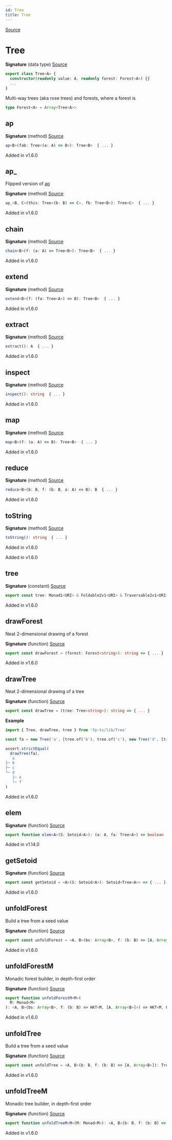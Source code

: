 ```yaml
---
id: Tree
title: Tree
---
```


[Source](https://github.com/gcanti/fp-ts/blob/master/src/Tree.ts)

# Tree

**Signature** (data type) [Source](https://github.com/gcanti/fp-ts/blob/master/src/Tree.ts#L35-L76)

```ts
export class Tree<A> {
  constructor(readonly value: A, readonly forest: Forest<A>) {}
  ...
}
```

Multi-way trees (aka rose trees) and forests, where a forest is

```ts
type Forest<A> = Array<Tree<A>>
```

## ap

**Signature** (method) [Source](https://github.com/gcanti/fp-ts/blob/master/src/Tree.ts#L42-L44)

```ts
ap<B>(fab: Tree<(a: A) => B>): Tree<B>  { ... }
```

Added in v1.6.0

## ap\_

Flipped version of [ap](#ap)

**Signature** (method) [Source](https://github.com/gcanti/fp-ts/blob/master/src/Tree.ts#L49-L51)

```ts
ap_<B, C>(this: Tree<(b: B) => C>, fb: Tree<B>): Tree<C>  { ... }
```

Added in v1.6.0

## chain

**Signature** (method) [Source](https://github.com/gcanti/fp-ts/blob/master/src/Tree.ts#L52-L55)

```ts
chain<B>(f: (a: A) => Tree<B>): Tree<B>  { ... }
```

Added in v1.6.0

## extend

**Signature** (method) [Source](https://github.com/gcanti/fp-ts/blob/master/src/Tree.ts#L59-L61)

```ts
extend<B>(f: (fa: Tree<A>) => B): Tree<B>  { ... }
```

Added in v1.6.0

## extract

**Signature** (method) [Source](https://github.com/gcanti/fp-ts/blob/master/src/Tree.ts#L56-L58)

```ts
extract(): A  { ... }
```

Added in v1.6.0

## inspect

**Signature** (method) [Source](https://github.com/gcanti/fp-ts/blob/master/src/Tree.ts#L70-L72)

```ts
inspect(): string  { ... }
```

Added in v1.6.0

## map

**Signature** (method) [Source](https://github.com/gcanti/fp-ts/blob/master/src/Tree.ts#L39-L41)

```ts
map<B>(f: (a: A) => B): Tree<B>  { ... }
```

Added in v1.6.0

## reduce

**Signature** (method) [Source](https://github.com/gcanti/fp-ts/blob/master/src/Tree.ts#L62-L69)

```ts
reduce<B>(b: B, f: (b: B, a: A) => B): B  { ... }
```

Added in v1.6.0

## toString

**Signature** (method) [Source](https://github.com/gcanti/fp-ts/blob/master/src/Tree.ts#L73-L75)

```ts
toString(): string  { ... }
```

Added in v1.6.0

Added in v1.6.0

## tree

**Signature** (constant) [Source](https://github.com/gcanti/fp-ts/blob/master/src/Tree.ts#L147-L160)

```ts
export const tree: Monad1<URI> & Foldable2v1<URI> & Traversable2v1<URI> & Comonad1<URI> = ...
```

Added in v1.6.0

## drawForest

Neat 2-dimensional drawing of a forest

**Signature** (function) [Source](https://github.com/gcanti/fp-ts/blob/master/src/Tree.ts#L180-L182)

```ts
export const drawForest = (forest: Forest<string>): string => { ... }
```

Added in v1.6.0

## drawTree

Neat 2-dimensional drawing of a tree

**Signature** (function) [Source](https://github.com/gcanti/fp-ts/blob/master/src/Tree.ts#L206-L208)

```ts
export const drawTree = (tree: Tree<string>): string => { ... }
```

**Example**

```ts
import { Tree, drawTree, tree } from 'fp-ts/lib/Tree'

const fa = new Tree('a', [tree.of('b'), tree.of('c'), new Tree('d', [tree.of('e'), tree.of('f')])])

assert.strictEqual(
  drawTree(fa),
  `a
├─ b
├─ c
└─ d
   ├─ e
   └─ f`
)
```

Added in v1.6.0

## elem

**Signature** (function) [Source](https://github.com/gcanti/fp-ts/blob/master/src/Tree.ts#L295-L303)

```ts
export function elem<A>(S: Setoid<A>): (a: A, fa: Tree<A>) => boolean  { ... }
```

Added in v1.14.0

## getSetoid

**Signature** (function) [Source](https://github.com/gcanti/fp-ts/blob/master/src/Tree.ts#L137-L142)

```ts
export const getSetoid = <A>(S: Setoid<A>): Setoid<Tree<A>> => { ... }
```

Added in v1.6.0

## unfoldForest

Build a tree from a seed value

**Signature** (function) [Source](https://github.com/gcanti/fp-ts/blob/master/src/Tree.ts#L225-L227)

```ts
export const unfoldForest = <A, B>(bs: Array<B>, f: (b: B) => [A, Array<B>]): Forest<A> => { ... }
```

Added in v1.6.0

## unfoldForestM

Monadic forest builder, in depth-first order

**Signature** (function) [Source](https://github.com/gcanti/fp-ts/blob/master/src/Tree.ts#L278-L290)

```ts
export function unfoldForestM<M>(
  M: Monad<M>
): <A, B>(bs: Array<B>, f: (b: B) => HKT<M, [A, Array<B>]>) => HKT<M, Forest<A>>  { ... }
```

Added in v1.6.0

## unfoldTree

Build a tree from a seed value

**Signature** (function) [Source](https://github.com/gcanti/fp-ts/blob/master/src/Tree.ts#L215-L218)

```ts
export const unfoldTree = <A, B>(b: B, f: (b: B) => [A, Array<B>]): Tree<A> => { ... }
```

Added in v1.6.0

## unfoldTreeM

Monadic tree builder, in depth-first order

**Signature** (function) [Source](https://github.com/gcanti/fp-ts/blob/master/src/Tree.ts#L250-L253)

```ts
export function unfoldTreeM<M>(M: Monad<M>): <A, B>(b: B, f: (b: B) => HKT<M, [A, Array<B>]>) => HKT<M, Tree<A>>  { ... }
```

Added in v1.6.0
